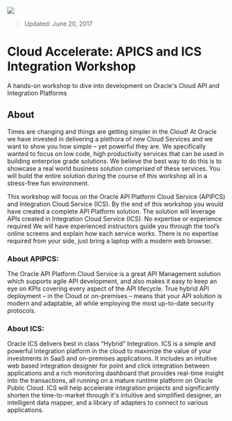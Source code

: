 ![](https://cloudaccelerate.github.io/TTC-CommonContent/images/ttc-logo.png) 
> Updated: June 20, 2017

# Cloud Accelerate: APICS and ICS Integration Workshop
A hands-on workshop to dive into development on Oracle's Cloud API and Integration Platforms

## About
Times are changing and things are getting simpler in the Cloud! At Oracle we have invested in delivering a plethora of new Cloud Services and we want to show you how simple – yet powerful they are. We specifically wanted to focus on low code, high productivity services that can be used in building enterprise grade solutions. We believe the best way to do this is to showcase a real world business solution comprised of these services. You will build the entire solution during the course of this workshop all in a stress-free fun environment. 

This workshop will focus on the Oracle API Platform Cloud Service (APIPCS) and Integration Cloud Service (ICS).  By the end of this workshop you would have created a complete API Platform solution.  The solution will leverage APIs created in Integration Cloud Service (ICS). No expertise or experience required We will have experienced instructors guide you through the tool’s online screens and explain how each service works. There is no expertise required from your side, just bring a laptop with a modern web browser.

### About APIPCS: 
The Oracle API Platform Cloud Service is a great API Management solution which supports agile API development, and also makes it easy to keep an eye on KPIs covering every aspect of the API lifecycle. True hybrid API deployment – in the Cloud or on-premises – means that your API solution is modern and adaptable, all while employing the most up-to-date security protocols.

### About ICS: 
Oracle ICS delivers best in class “Hybrid” Integration. ICS is a simple and powerful integration platform in the cloud to maximize the value of your investments in SaaS and on-premises applications. It includes an intuitive web based integration designer for point and click integration between applications and a rich monitoring dashboard that provides real-time insight into the transactions, all running on a mature runtime platform on Oracle Public Cloud. ICS will help accelerate integration projects and significantly shorten the time-to-market through it's intuitive and simplified designer, an intelligent data mapper, and a library of adapters to connect to various applications.



